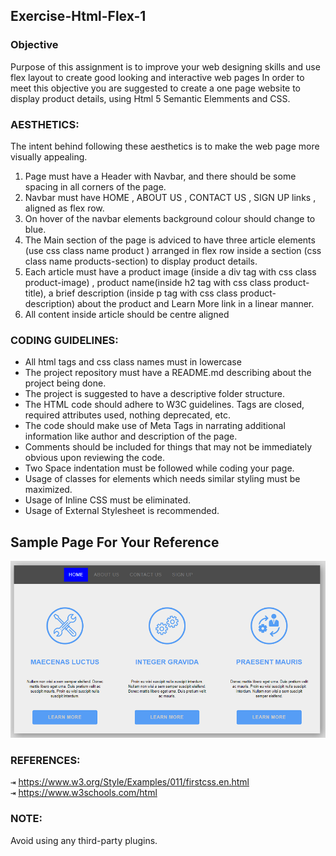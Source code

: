 ## Exercise-Html-Flex-1

### Objective 
Purpose of this assignment is to improve your web designing skills and use flex layout to create good looking and interactive  web pages
In order to meet this objective you are suggested to create a one page website to display product details, using Html 5 Semantic Elemments and CSS.

### AESTHETICS:
The intent behind following these aesthetics is to make the web page more visually appealing.

1. Page must have a Header with Navbar, and there should be some spacing in all corners of the page.
2. Navbar must have HOME , ABOUT US , CONTACT US , SIGN UP links , aligned as flex row.
3. On hover of the navbar elements background colour should change to blue.
4. The Main section of the page is adviced to have three  article elements (use css class name product ) arranged in flex row inside a section (css class name products-section) to display product details.
5. Each article must have a product image (inside a div tag with css class product-image) , product name(inside h2 tag with css class product-title), a brief description (inside p tag with css class product-description) about the product and  Learn More link in a linear manner.
6. All content inside article should be centre aligned
 
### CODING GUIDELINES:

 - All html tags and css class names must in lowercase
 - The project repository must have a README.md describing about the project being done.
 - The project is suggested to have a descriptive folder structure.
 - The HTML code should adhere to W3C guidelines. Tags are closed, required attributes used, nothing deprecated, etc.
 - The code should make use of Meta Tags in narrating additional information like author and description of the page.
 - Comments should be included for things that may not be immediately obvious upon reviewing the code.
 - Two Space indentation must be followed while coding your page.
 - Usage of classes for elements which needs similar styling must be maximized.
 - Usage of Inline CSS must be eliminated.
 - Usage of External Stylesheet is recommended.
 
 
## Sample Page For Your Reference
![Image description](./images/screen.png "Title is optional")

### REFERENCES:

<kbd>⇥</kbd> https://www.w3.org/Style/Examples/011/firstcss.en.html  
<kbd>⇥</kbd> https://www.w3schools.com/html

### NOTE:
Avoid using any third-party plugins.
